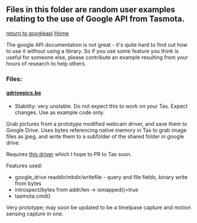 ## Files in this folder are random user examples relating to the use of Google API from Tasmota.

[return to googleapi](../README.md)
[Home](../../README.md)

The google API documentation is not great - it's quite hard to find out how to use it without using a library.  So if you use some feature you think is useful for someone else, please contribute an example resulting from your hours of research to help others.

### Files:

#### [gdrivepics.be](./gdrivepics.be)

* Stability: very unstable.  Do not expect this to work on your Tas.  Expect changes.  Use as example code only.

Grab pictures from a prototype modified webcam driver, and save them to Google Drive.  Uses bytes referencing native memory in Tas to grab image files as jpeg, and write them to a subfolder of the shared folder in google drive.

Requires [this driver](https://github.com/btsimonh/Tasmota/blob/webcam2023/tasmota/tasmota_xdrv_driver/xdrv_99_esp32_webcamberry.ino) which I hope to PR to Tas soon.

Features used:
* google_drive readdir/mkdir/writefile - query and file fields, binary write from bytes
* introspect/bytes from addr/len -> ismapped()=true
* tasmota.cmd()

Very prototype; may soon be updated to be a timelpase capture and  motion sensing capture in one.
